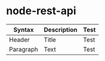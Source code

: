 # node-rest-api

| Syntax      | Description | Test        |
| ----------- | ----------- | ----------- |
| Header      | Title       | Test        |
| Paragraph   | Text        | Test        |
